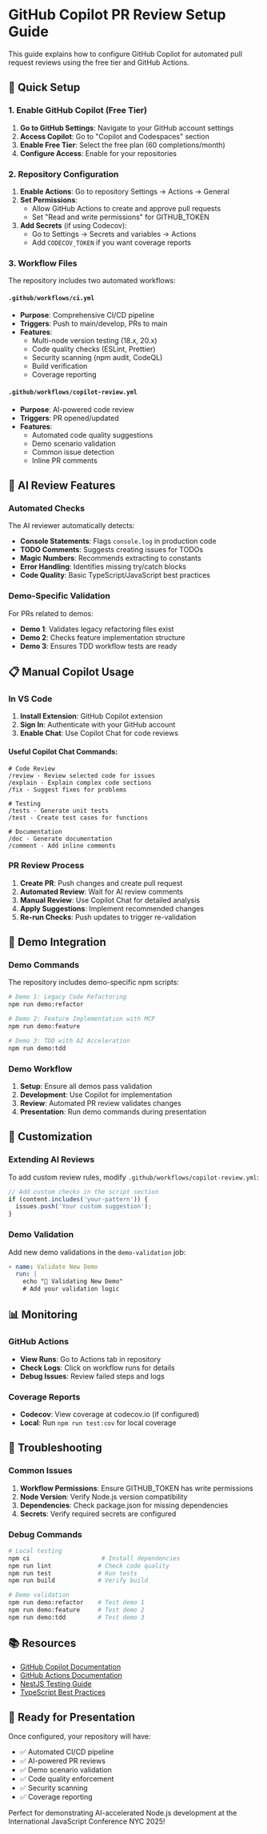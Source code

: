 # GitHub Copilot PR Review Setup Guide

This guide explains how to configure GitHub Copilot for automated pull request reviews using the free tier and GitHub Actions.

## 🚀 Quick Setup

### 1. Enable GitHub Copilot (Free Tier)

1. **Go to GitHub Settings**: Navigate to your GitHub account settings
2. **Access Copilot**: Go to "Copilot and Codespaces" section
3. **Enable Free Tier**: Select the free plan (60 completions/month)
4. **Configure Access**: Enable for your repositories

### 2. Repository Configuration

1. **Enable Actions**: Go to repository Settings → Actions → General
2. **Set Permissions**: 
   - Allow GitHub Actions to create and approve pull requests
   - Set "Read and write permissions" for GITHUB_TOKEN
3. **Add Secrets** (if using Codecov):
   - Go to Settings → Secrets and variables → Actions
   - Add `CODECOV_TOKEN` if you want coverage reports

### 3. Workflow Files

The repository includes two automated workflows:

#### `.github/workflows/ci.yml`
- **Purpose**: Comprehensive CI/CD pipeline
- **Triggers**: Push to main/develop, PRs to main
- **Features**:
  - Multi-node version testing (18.x, 20.x)
  - Code quality checks (ESLint, Prettier)
  - Security scanning (npm audit, CodeQL)
  - Build verification
  - Coverage reporting

#### `.github/workflows/copilot-review.yml`
- **Purpose**: AI-powered code review
- **Triggers**: PR opened/updated
- **Features**:
  - Automated code quality suggestions
  - Demo scenario validation
  - Common issue detection
  - Inline PR comments

## 🤖 AI Review Features

### Automated Checks

The AI reviewer automatically detects:

- **Console Statements**: Flags `console.log` in production code
- **TODO Comments**: Suggests creating issues for TODOs
- **Magic Numbers**: Recommends extracting to constants
- **Error Handling**: Identifies missing try/catch blocks
- **Code Quality**: Basic TypeScript/JavaScript best practices

### Demo-Specific Validation

For PRs related to demos:

- **Demo 1**: Validates legacy refactoring files exist
- **Demo 2**: Checks feature implementation structure
- **Demo 3**: Ensures TDD workflow tests are ready

## 📋 Manual Copilot Usage

### In VS Code

1. **Install Extension**: GitHub Copilot extension
2. **Sign In**: Authenticate with your GitHub account
3. **Enable Chat**: Use Copilot Chat for code reviews

#### Useful Copilot Chat Commands:

```
# Code Review
/review - Review selected code for issues
/explain - Explain complex code sections
/fix - Suggest fixes for problems

# Testing
/tests - Generate unit tests
/test - Create test cases for functions

# Documentation
/doc - Generate documentation
/comment - Add inline comments
```

### PR Review Process

1. **Create PR**: Push changes and create pull request
2. **Automated Review**: Wait for AI review comments
3. **Manual Review**: Use Copilot Chat for detailed analysis
4. **Apply Suggestions**: Implement recommended changes
5. **Re-run Checks**: Push updates to trigger re-validation

## 🎯 Demo Integration

### Demo Commands

The repository includes demo-specific npm scripts:

```bash
# Demo 1: Legacy Code Refactoring
npm run demo:refactor

# Demo 2: Feature Implementation with MCP
npm run demo:feature

# Demo 3: TDD with AI Acceleration
npm run demo:tdd
```

### Demo Workflow

1. **Setup**: Ensure all demos pass validation
2. **Development**: Use Copilot for implementation
3. **Review**: Automated PR review validates changes
4. **Presentation**: Run demo commands during presentation

## 🔧 Customization

### Extending AI Reviews

To add custom review rules, modify `.github/workflows/copilot-review.yml`:

```javascript
// Add custom checks in the script section
if (content.includes('your-pattern')) {
  issues.push('Your custom suggestion');
}
```

### Demo Validation

Add new demo validations in the `demo-validation` job:

```yaml
- name: Validate New Demo
  run: |
    echo "🎯 Validating New Demo"
    # Add your validation logic
```

## 📊 Monitoring

### GitHub Actions

- **View Runs**: Go to Actions tab in repository
- **Check Logs**: Click on workflow runs for details
- **Debug Issues**: Review failed steps and logs

### Coverage Reports

- **Codecov**: View coverage at codecov.io (if configured)
- **Local**: Run `npm run test:cov` for local coverage

## 🚨 Troubleshooting

### Common Issues

1. **Workflow Permissions**: Ensure GITHUB_TOKEN has write permissions
2. **Node Version**: Verify Node.js version compatibility
3. **Dependencies**: Check package.json for missing dependencies
4. **Secrets**: Verify required secrets are configured

### Debug Commands

```bash
# Local testing
npm ci                    # Install dependencies
npm run lint             # Check code quality
npm run test             # Run tests
npm run build            # Verify build

# Demo validation
npm run demo:refactor    # Test demo 1
npm run demo:feature     # Test demo 2
npm run demo:tdd         # Test demo 3
```

## 📚 Resources

- [GitHub Copilot Documentation](https://docs.github.com/en/copilot)
- [GitHub Actions Documentation](https://docs.github.com/en/actions)
- [NestJS Testing Guide](https://docs.nestjs.com/fundamentals/testing)
- [TypeScript Best Practices](https://typescript-eslint.io/rules/)

## 🎉 Ready for Presentation

Once configured, your repository will have:

- ✅ Automated CI/CD pipeline
- ✅ AI-powered PR reviews
- ✅ Demo scenario validation
- ✅ Code quality enforcement
- ✅ Security scanning
- ✅ Coverage reporting

Perfect for demonstrating AI-accelerated Node.js development at the International JavaScript Conference NYC 2025!
